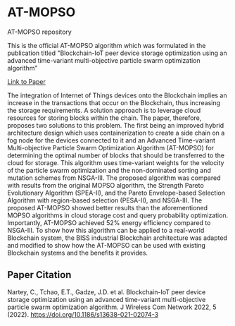 # AT-MOPSO
 AT-MOPSO repository
 
 This is the official AT-MOPSO algorithm which was formulated in the publication titled "Blockchain-IoT peer device storage optimization using an advanced time-variant multi-objective particle swarm optimization algorithm"
 
 [Link to Paper](https://doi.org/10.1186/s13638-021-02074-3)
 
 The integration of Internet of Things devices onto the Blockchain implies an increase in the transactions that occur on the Blockchain, thus increasing the storage requirements. A solution approach is to leverage cloud resources for storing blocks within the chain. The paper, therefore, proposes two solutions to this problem. The first being an improved hybrid architecture design which uses containerization to create a side chain on a fog node for the devices connected to it and an Advanced Time-variant Multi-objective Particle Swarm Optimization Algorithm (AT-MOPSO) for determining the optimal number of blocks that should be transferred to the cloud for storage. This algorithm uses time-variant weights for the velocity of the particle swarm optimization and the non-dominated sorting and mutation schemes from NSGA-III. The proposed algorithm was compared with results from the original MOPSO algorithm, the Strength Pareto Evolutionary Algorithm (SPEA-II), and the Pareto Envelope-based Selection Algorithm with region-based selection (PESA-II), and NSGA-III. The proposed AT-MOPSO showed better results than the aforementioned MOPSO algorithms in cloud storage cost and query probability optimization. Importantly, AT-MOPSO achieved 52% energy efficiency compared to NSGA-III. To show how this algorithm can be applied to a real-world Blockchain system, the BISS industrial Blockchain architecture was adapted and modified to show how the AT-MOPSO can be used with existing Blockchain systems and the benefits it provides.
 
## Paper Citation
 
 Nartey, C., Tchao, E.T., Gadze, J.D. et al. Blockchain-IoT peer device storage optimization using an advanced time-variant multi-objective particle swarm optimization algorithm. J Wireless Com Network 2022, 5 (2022). https://doi.org/10.1186/s13638-021-02074-3
 
 
